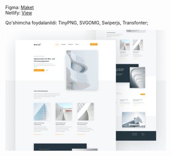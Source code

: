 
Figma: [Maket](https://www.figma.com/file/kJ8NBGaKB1yLqna2dTBgld/Weiss---Landing-Page-(Community)?type=design&node-id=0-1&mode=design&t=ZQrFQNDj3OUtLrdg-0)\
Netlify: [View](https://weiss-landing-page-bb.netlify.app/)

Qo'shimcha foydalanildi: TinyPNG, SVGOMG, Swiperjs, Transfonter;




![Weiss-design](https://github.com/bekzodxudaybergenow/weiss-landing-page/blob/master/images/weiss-design.png)
